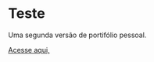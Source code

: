 # Teste
Uma segunda versão de portifólio pessoal. <br>

<a href="https://pablopbs.github.io/Teste/">Acesse aqui,</a>
